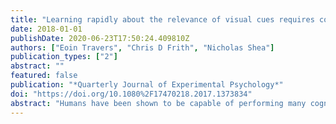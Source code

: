 ```yaml
---
title: "Learning rapidly about the relevance of visual cues requires conscious awareness"
date: 2018-01-01
publishDate: 2020-06-23T17:50:24.409810Z
authors: ["Eoin Travers", "Chris D Frith", "Nicholas Shea"]
publication_types: ["2"]
abstract: ""
featured: false
publication: "*Quarterly Journal of Experimental Psychology*"
doi: "https://doi.org/10.1080%2F17470218.2017.1373834"
abstract: "Humans have been shown to be capable of performing many cognitive tasks using information of which they are not consciously aware. This raises questions about what role consciousness actually plays in cognition. Here, we explored whether participants can learn cue-target contingencies in an attentional learning task when the cues were presented below the level of conscious awareness and how this differs from learning about conscious cues. Participants’ manual (Experiment 1) and saccadic (Experiment 2) response speeds were influenced by both conscious and unconscious cues. However, participants were only able to adapt to reversals of the cue-target contingencies (Experiment 1) or changes in the reliability of the cues (Experiment 2) when consciously aware of the cues. Therefore, although visual cues can be processed unconsciously, learning about cues over a few trials requires conscious awareness of them. Finally, we discuss implications for cognitive theories of consciousness."
---
```


